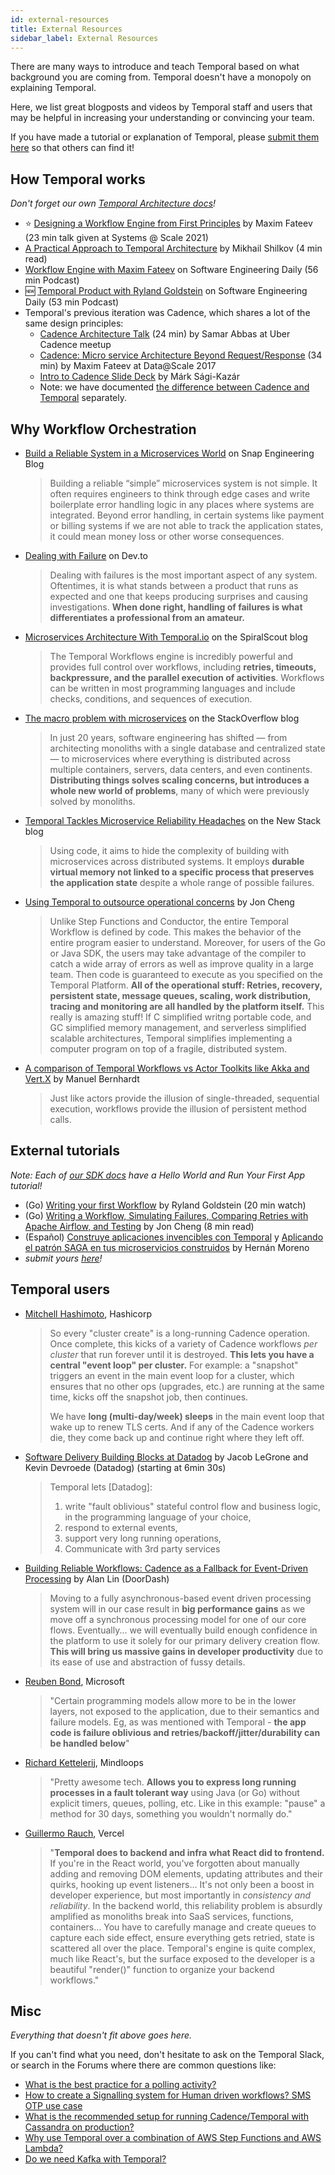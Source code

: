 ```yaml
---
id: external-resources
title: External Resources
sidebar_label: External Resources
---
```


There are many ways to introduce and teach Temporal based on what background you are coming from. Temporal doesn't have a monopoly on explaining Temporal.

Here, we list great blogposts and videos by Temporal staff and users that may be helpful in increasing your understanding or convincing your team.

If you have made a tutorial or explanation of Temporal, please [submit them here](https://github.com/temporalio/documentation/edit/master/docs/external-resources.md) so that others can find it!

## How Temporal works

_Don't forget our own [Temporal Architecture docs](/docs/server-architecture/)!_

- ⭐ [Designing a Workflow Engine from First Principles](https://docs.temporal.io/blog/workflow-engine-principles/) by Maxim Fateev (23 min talk given at Systems @ Scale 2021)
- [A Practical Approach to Temporal Architecture](https://mikhail.io/2020/10/practical-approach-to-temporal-architecture/) by Mikhail Shilkov (4 min read)
- [Workflow Engine with Maxim Fateev](https://www.listennotes.com/podcasts/software/cadence-ubers-workflow-nNoaPiSfk7v/) on Software Engineering Daily (56 min Podcast)
- 🆕 [Temporal Product with Ryland Goldstein](https://softwareengineeringdaily.com/2021/05/08/temporal-product-managing-state-with-ryland-goldstein/) on Software Engineering Daily (53 min Podcast)
- Temporal's previous iteration was Cadence, which shares a lot of the same design principles:
  - [Cadence Architecture Talk](https://www.youtube.com/watch?v=5M5eiNBUf4Q) (24 min) by Samar Abbas at Uber Cadence meetup
  - [Cadence: Micro service Architecture Beyond Request/Response](https://www.youtube.com/watch?v=BJwFxqdSx4Y) (34 min) by Maxim Fateev at Data@Scale 2017
  - [Intro to Cadence Slide Deck](https://sagikazarmark.hu/slides/workshops/cadence-intro/#/) by Márk Sági-Kazár
  - Note: we have documented [the difference between Cadence and Temporal](https://docs.temporal.io/docs/cadence-to-temporal) separately.

## Why Workflow Orchestration

- [Build a Reliable System in a Microservices World](https://eng.snap.com/build_a_reliable_system_in_a_microservices_world_at_snap) on Snap Engineering Blog

  > Building a reliable “simple” microservices system is not simple. It often requires engineers to think through edge cases and write boilerplate error handling logic in any places where systems are integrated. Beyond error handling, in certain systems like payment or billing systems if we are not able to track the application states, it could mean money loss or other worse consequences. 

- [Dealing with Failure](https://dev.to/temporalio/dealing-with-failure-5adf) on Dev.to

  > Dealing with failures is the most important aspect of any system. Oftentimes, it is what stands between a product that runs as expected and one that keeps producing surprises and causing investigations. **When done right, handling of failures is what differentiates a professional from an amateur.**

- [Microservices Architecture With Temporal.io](https://spiralscout.com/blog/temporal-workflow-and-microservices) on the SpiralScout blog

  > The Temporal Workflows engine is incredibly powerful and provides full control over workflows, including **retries, timeouts, backpressure, and the parallel execution of activities**. Workflows can be written in most programming languages and include checks, conditions, and sequences of execution.

- [The macro problem with microservices](https://stackoverflow.blog/2020/11/23/the-macro-problem-with-microservices/) on the StackOverflow blog

  > In just 20 years, software engineering has shifted — from architecting monoliths with a single database and centralized state — to microservices where everything is distributed across multiple containers, servers, data centers, and even continents. **Distributing things solves scaling concerns, but introduces a whole new world of problems**, many of which were previously solved by monoliths.

- [Temporal Tackles Microservice Reliability Headaches](https://thenewstack.io/temporal-tackles-microservice-reliability-headaches/) on the New Stack blog

  > Using code, it aims to hide the complexity of building with microservices across distributed systems. It employs **durable virtual memory not linked to a specific process that preserves the application state** despite a whole range of possible failures.

- [Using Temporal to outsource operational concerns](https://www.jcheng.org/post/workflow-orchestration-1.1/) by Jon Cheng

  > Unlike Step Functions and Conductor, the entire Temporal Workflow is defined by code. This makes the behavior of the entire program easier to understand. Moreover, for users of the Go or Java SDK, the users may take advantage of the compiler to catch a wide array of errors as well as improve quality in a large team. Then code is guaranteed to execute as you specified on the Temporal Platform. **All of the operational stuff: Retries, recovery, persistent state, message queues, scaling, work distribution, tracing and monitoring are all handled by the platform itself.** This really is amazing stuff! If C simplified writng portable code, and GC simplified memory management, and serverless simplified scalable architectures, Temporal simplifies implementing a computer program on top of a fragile, distributed system.

- [A comparison of Temporal Workflows vs Actor Toolkits like Akka and Vert.X](https://manuel.bernhardt.io/2021/04/12/tour-of-temporal-welcome-to-the-workflow) by Manuel Bernhardt

  > Just like actors provide the illusion of single-threaded, sequential execution, workflows provide the illusion of persistent method calls.

## External tutorials

_Note: Each of [our SDK docs](/application-development) have a Hello World and Run Your First App tutorial!_

- (Go) [Writing your first Workflow](https://www.youtube.com/watch?v=taKrIWt6KMY&feature=youtu.be) by Ryland Goldstein (20 min watch)
- (Go) [Writing a Workflow, Simulating Failures, Comparing Retries with Apache Airflow, and Testing](https://www.jcheng.org/post/workflow-orchestration-1.2/) by Jon Cheng (8 min read)
- (Español) [Construye aplicaciones invencibles con Temporal](https://sistecma.github.io/2021/02/04/aplicaciones-invencibles-con-temporal.html) y [Aplicando el patrón SAGA en tus microservicios construidos](https://sistecma.github.io/2021/03/04/aplicando-saga-en-microservicios-con-temporal.html) by Hernán Moreno
- _submit yours [here](https://github.com/temporalio/documentation/edit/master/docs/external-resources.md)!_

## Temporal users

- [Mitchell Hashimoto](https://twitter.com/mitchellh/status/1316510643030114304?s=20), Hashicorp

  > So every "cluster create" is a long-running Cadence operation. Once complete, this kicks of a variety of Cadence workflows _per cluster_ that run forever until it is destroyed. **This lets you have a central "event loop" per cluster.** For example: a "snapshot" triggers an event in the main event loop for a cluster, which ensures that no other ops (upgrades, etc.) are running at the same time, kicks off the snapshot job, then continues.
  >
  > We have **long (multi-day/week) sleeps** in the main event loop that wake up to renew TLS certs. And if any of the Cadence workers die, they come back up and continue right where they left off.

- [Software Delivery Building Blocks at Datadog](https://www.youtube.com/watch?v=eWFpl-nzGsY&feature=youtu.be) by Jacob LeGrone and Kevin Devroede (Datadog) (starting at 6min 30s)

  > Temporal lets [Datadog]:
  >
  > 1. write "fault oblivious" stateful control flow and business logic, in the programming language of your choice,
  > 2. respond to external events,
  > 3. support very long running operations,
  > 4. Communicate with 3rd party services

- [Building Reliable Workflows: Cadence as a Fallback for Event-Driven Processing](https://doordash.engineering/2020/08/14/workflows-cadence-event-driven-processing/) by Alan Lin (DoorDash)

  > Moving to a fully asynchronous-based event driven processing system will in our case result in **big performance gains** as we move off a synchronous processing model for one of our core flows. Eventually... we will eventually build enough confidence in the platform to use it solely for our primary delivery creation flow. **This will bring us massive gains in developer productivity** due to its ease of use and abstraction of fussy details.

- [Reuben Bond](https://twitter.com/reubenbond/status/1338901280090025985?s=20), Microsoft

  > "Certain programming models allow more to be in the lower layers, not exposed to the application, due to their semantics and failure models. Eg, as was mentioned with Temporal - **the app code is failure oblivious and retries/backoff/jitter/durability can be handled below**"

- [Richard Kettelerij](https://twitter.com/rkettelerij/status/1320477838156435456?s=20), Mindloops

  > "Pretty awesome tech. **Allows you to express long running processes in a fault tolerant way** using Java (or Go) without explicit timers, queues, polling, etc. Like in this example: "pause" a method for 30 days, something you wouldn't normally do."

- [Guillermo Rauch](https://twitter.com/rauchg/status/1316808665370820609?s=20), Vercel

  > "**Temporal does to backend and infra what React did to frontend.** If you're in the React world, you've forgotten about manually adding and removing DOM elements, updating attributes and their quirks, hooking up event listeners… It's not only been a boost in developer experience, but most importantly in _consistency and reliability_. In the backend world, this reliability problem is absurdly amplified as monoliths break into SaaS services, functions, containers… You have to carefully manage and create queues to capture each side effect, ensure everything gets retried, state is scattered all over the place. Temporal's engine is quite complex, much like React's, but the surface exposed to the developer is a beautiful "render()" function to organize your backend workflows."

## Misc

_Everything that doesn't fit above goes here._

If you can't find what you need, don't hesitate to ask on the Temporal Slack, or search in the Forums where there are common questions like:

- [What is the best practice for a polling activity?](https://community.temporal.io/t/what-is-the-best-practice-for-a-polling-activity/328)
- [How to create a Signalling system for Human driven workflows? SMS OTP use case](https://community.temporal.io/t/signalling-system-human-driven-workflows/160)
- [What is the recommended setup for running Cadence/Temporal with Cassandra on production?](https://community.temporal.io/t/what-is-the-recommended-setup-for-running-cadence-temporal-with-cassandra-on-production/556)
- [Why use Temporal over a combination of AWS Step Functions and AWS Lambda?](https://community.temporal.io/t/why-use-temporal-over-a-combination-of-aws-step-functions-and-aws-lambda/342)
- [Do we need Kafka with Temporal?](https://community.temporal.io/t/temporal-and-kafka/410)

